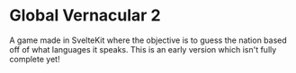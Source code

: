 # Global Vernacular 2

A game made in SvelteKit where the objective is to guess the nation based off of what languages it speaks.
This is an early version which isn't fully complete yet!
